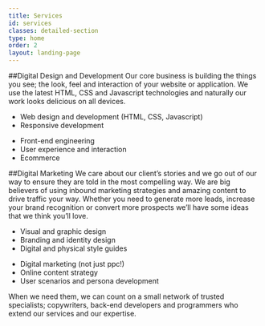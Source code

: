 ```yaml
---
title: Services
id: services
classes: detailed-section
type: home
order: 2
layout: landing-page
---
```


##Digital Design and Development
Our core business is building the things you see; the look, feel and interaction of your website or application. We use the latest HTML, CSS and Javascript technologies and naturally our work looks delicious on all devices.

<div class="cleared">
    <div class="col-2">
        <ul>
            <li>Web design and development (HTML, CSS, Javascript)</li>
            <li>Responsive development</li>
        </ul>
    </div>
    <div class="col-2">
        <ul>
            <li>Front-end engineering</li>
            <li>User experience and interaction</li>
            <li>Ecommerce</li>
        </ul>
    </div>
</div>

##Digital Marketing
We care about our client’s stories and we go out of our way to ensure they are told in the most compelling way. We are big believers of using inbound marketing strategies and amazing content to drive traffic your way. Whether you need to generate more leads, increase your brand recognition or convert more prospects we’ll have some ideas that we think you’ll love.

<div class="cleared">
    <div class="col-2">
        <ul>
            <li>Visual and graphic design</li>
            <li>Branding and identity design</li>
            <li>Digital and physical style guides</li>
        </ul>
    </div>
    <div class="col-2">
        <ul>
            <li>Digital marketing (not just ppc!)</li>
            <li>Online content strategy</li>
            <li>User scenarios and persona development</li>
        </ul>
    </div>
</div>

When we need them, we can count on a small network of trusted specialists; copywriters, back-end developers and programmers who extend our services and our expertise.
